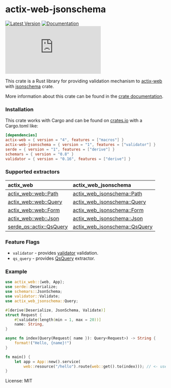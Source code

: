 # actix-web-jsonschema

[![Latest Version](https://img.shields.io/crates/v/actix-web-jsonschema.svg?color=green&style=flat-square)](https://crates.io/crates/actix-web-jsonschema)
[![Documentation](https://docs.rs/actix-web-jsonschema/badge.svg)](https://docs.rs/actix-web-jsonschema)
[![GitHub license](https://badgen.net/github/license/Naereen/Strapdown.js?style=flat-square)](https://github.com/Naereen/StrapDown.js/blob/master/LICENSE)

This crate is a Rust library for providing validation mechanism
to [actix-web](https://github.com/actix/actix-web) with [jsonschema](https://github.com/Stranger6667/jsonschema-rs) crate.

More information about this crate can be found in the [crate documentation](https://docs.rs/actix-web-jsonschema).

### Installation

This crate works with Cargo and can be found on [crates.io](https://crates.io/crates/actix-web-jsonschema) with a Cargo.toml like:

```toml
[dependencies]
actix-web = { version = "4", features = ["macros"] }
actix-web-jsonschema = { version = "1", features = ["validator"] }
serde = { version = "1", features = ["derive"] }
schemars = { version = "0.8" }
validator = { version = "0.16", features = ["derive"] }
```

### Supported extractors

| actix_web                                                                                      | actix_web_jsonschema                                                                                                  |
| :--------------------------------------------------------------------------------------------- | :-------------------------------------------------------------------------------------------------------------------- |
| [actix_web::web::Path](https://docs.rs/actix-web/latest/actix_web/web/struct.Path.html)        | [actix_web_jsonschema::Path](https://docs.rs/actix-web-jsonschema/latest/actix_web_jsonschema/struct.Path.html)       |
| [actix_web::web::Query](https://docs.rs/actix-web/latest/actix_web/web/struct.Query.html)      | [actix_web_jsonschema::Query](https://docs.rs/actix-web-jsonschema/latest/actix_web_jsonschema/struct.Query.html)     |
| [actix_web::web::Form](https://docs.rs/actix-web/latest/actix_web/web/struct.Form.html)        | [actix_web_jsonschema::Form](https://docs.rs/actix-web-jsonschema/latest/actix_web_jsonschema/struct.Form.html)       |
| [actix_web::web::Json](https://docs.rs/actix-web/latest/actix_web/web/struct.Json.html)        | [actix_web_jsonschema::Json](https://docs.rs/actix-web-jsonschema/latest/actix_web_jsonschema/struct.Json.html)       |
| [serde_qs::actix::QsQuery](https://docs.rs/serde_qs/latest/serde_qs/actix/struct.QsQuery.html) | [actix_web_jsonschema::QsQuery](https://docs.rs/actix-web-jsonschema/latest/actix_web_jsonschema/struct.QsQuery.html) |

### Feature Flags

- `validator` - provides [validator](https://github.com/Keats/validator) validation.
- `qs_query` - provides [QsQuery](https://docs.rs/serde_qs/latest/serde_qs/actix/struct.QsQuery.html) extractor.

### Example

```rust
use actix_web::{web, App};
use serde::Deserialize;
use schemars::JsonSchema;
use validator::Validate;
use actix_web_jsonschema::Query;

#[derive(Deserialize, JsonSchema, Validate)]
struct Request {
    #[validate(length(min = 1, max = 20))]
    name: String,
}

async fn index(Query(Request{ name }): Query<Request>) -> String {
    format!("Hello, {name}!")
}

fn main() {
    let app = App::new().service(
        web::resource("/hello").route(web::get().to(index))); // <- use `Query` extractor
}
```


License: MIT
